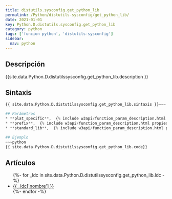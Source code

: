 ```yaml
---
title: distutils.sysconfig.get_python_lib
permalink: /Python/distutils-sysconfig/get_python_lib/
date: 2021-01-01
key: Python.D.distutils.sysconfig.get_python_lib
category: python
tags: ['funcion python', 'distutils-sysconfig']
sidebar: 
  nav: python
---
```


## Descripción
{{site.data.Python.D.distutilssysconfig.get_python_lib.description }}

## Sintaxis
~~~python
{{ site.data.Python.D.distutilssysconfig.get_python_lib.sintaxis }}~~~

## Parámetros
* **plat_specific**,  {% include w3api/function_param_description.html propiedad=site.data.Python.D.distutils.sysconfig.get_python_lib valor="plat_specific" %}
* **prefix**,  {% include w3api/function_param_description.html propiedad=site.data.Python.D.distutils.sysconfig.get_python_lib valor="prefix" %}
* **standard_lib**,  {% include w3api/function_param_description.html propiedad=site.data.Python.D.distutils.sysconfig.get_python_lib valor="standard_lib" %}

## Ejemplo
~~~python
{{ site.data.Python.D.distutilssysconfig.get_python_lib.code}}
~~~

## Artículos
<ul>
{%- for _ldc in site.data.Python.D.distutilssysconfig.get_python_lib.ldc -%}
   <li>
       <a href="{{_ldc['url'] }}">{{ _ldc['nombre'] }}</a>
   </li>
{%- endfor -%}
</ul>
